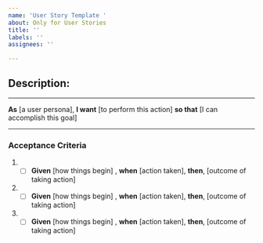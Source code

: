 ```yaml
---
name: 'User Story Template '
about: Only for User Stories
title: ''
labels: ''
assignees: ''

---
```


Description:
-------------------------------------------------------------------------------
-------------------------------------------------------------------------------
**As** [a user persona], **I want** [to perform this action] **so that** [I can accomplish this goal]




-------------------------------------------------------------------------------


### **Acceptance Criteria**

1. - [ ] **Given** [how things begin]  , **when** [action taken], **then**, [outcome of taking action]
2. - [ ] **Given** [how things begin]  , **when** [action taken], **then**, [outcome of taking action]
3. - [ ] **Given** [how things begin]  , **when** [action taken], **then**, [outcome of taking action]
